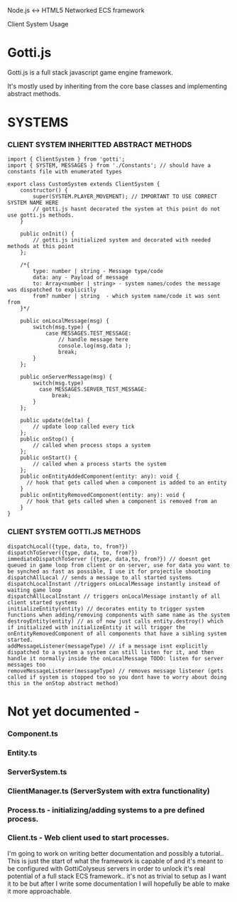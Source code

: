  Node.js <-> HTML5 Networked ECS framework
 
 Client System Usage 
 
 # Gotti.js

Gotti.js is a full stack javascript game engine framework.

It's mostly used by inheriting from the core base classes and implementing abstract methods.

# SYSTEMS
### CLIENT SYSTEM INHERITTED ABSTRACT METHODS 
    import { ClientSystem } from 'gotti';
    import { SYSTEM, MESSAGES } from './Constants'; // should have a constants file with enumerated types 

    export class CustomSystem extends ClientSystem {
        constructor() { 
            super(SYSTEM.PLAYER_MOVEMENT); // IMPORTANT TO USE CORRECT SYSTEM NAME HERE
         	// gotti.js hasnt decorated the system at this point do not use gotti.js methods.
        }
    
        public onInit() {
        	// gotti.js initialized system and decorated with needed methods at this point
        };
    
        /*{ 
            type: number | string - Message type/code
            data: any - Payload of message 
            to: Array<number | string> - system names/codes the message was dispatched to explicitly  
            from? number | string  - which system name/code it was sent from
        }*/
       
        public onLocalMessage(msg) { 
            switch(msg.type) {
                case MESSAGES.TEST_MESSAGE:
                	// handle message here
                	console.log(msg.data );
                    break;  
            }
        };
    
        public onServerMessage(msg) {
            switch(msg.type) 
              case MESSAGES.SERVER_TEST_MESSAGE:
                  break;
            }
        };
    
        public update(delta) {
         	// update loop called every tick 
        };
        public onStop() {
          	// called when process stops a system 
        };
        public onStart() {
         	// called when a process starts the system
        };
        public onEntityAddedComponent(entity: any): void {
          // hook that gets called when a component is added to an entity 
        }
        public onEntityRemovedComponent(entity: any): void {
          // hook that gets called when a component is removed from an
        }
    }
### CLIENT SYSTEM GOTTI.JS METHODS
    dispatchLocal({type, data, to, from?})
    dispatchToServer({type, data, to, from?})
    immediateDispatchToServer ({type, data,to, from?}) // doesnt get queued in game loop from client or on server, use for data you want to be synched as fast as possible, I use it for projectile shooting
    dispatchAllLocal // sends a message to all started systems
    dispatchLocalInstant //triggers onLocalMessage instantly instead of waiting game loop
    dispatchAllLocalInstant // triggers onLocalMessage instantly of all client started systems
    initializeEntity(entity) // decorates entity to trigger system functions when adding/removing components with same name as the system
    destroyEntity(entity) // as of now just calls entity.destroy() which if initialized with initializeEntity it will trigger the onEntityRemovedComponent of all components that have a sibling system started.
    addMessageListener(messageType) // if a message isnt explicitly dispatched to a system a system can still listen for it, and then handle it normally inside the onLocalMessage TODO: listen for server messages too
    removeMessageListener(messageType) // removes message listener (gets called if system is stopped too so you dont have to worry about doing this in the onStop abstract method)
    
# Not yet documented - 
 ### Component.ts
 ### Entity.ts
 ### ServerSystem.ts
 ### ClientManager.ts (ServerSystem with extra functionality)
 ### Process.ts - initializing/adding systems to a pre defined process.
 ### Client.ts - Web client used to start processes.
   
I'm going to work on writing better documentation and possibly a tutorial.. This is just the start of what the framework is capable of and it's meant to be configured with GottiColyseus servers in order to unlock it's real potential of a full stack ECS framework.. it's not as trivial to setup as I want it to be but after I write some documentation I will hopefully be able to make it more approachable. 


 
